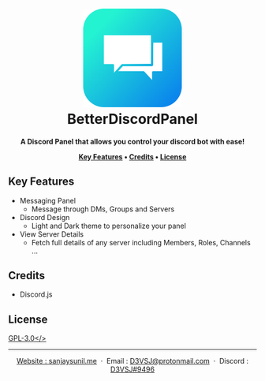 
<h1 align="center">
  <br>
  <a href="https://github.com/D3VSJ/BetterDiscordPanel"><img src="./assets/images/betterdiscordpanel.png" alt="Logo" width="200"></a>
  <br>
	BetterDiscordPanel
  <br>
</h1>

<h4 align="center">A Discord Panel that allows you control your discord bot with ease!

<p align="center">
</p>

<p align="center">
  <a href="#key-features">Key Features</a> •
    <a href=“#credits”>Credits</a> •
  <a href="#license">License</a>
</p>

## Key Features

- Messaging Panel
    * Message through DMs, Groups and Servers
- Discord Design
    * Light and Dark theme to personalize your panel
- View Server Details
    * Fetch full details of any server including Members, Roles, Channels ...

## Credits

* Discord.js

## License

<a href=“”>GPL-3.0</>

---

<div align="center">

Website : [sanjaysunil.me](https://sanjaysunil.me) &nbsp;&middot;&nbsp;
Email : [D3VSJ@protonmail.com](mailto:D3VSJprotonmail.com) &nbsp;&middot;&nbsp;
Discord : [D3VSJ#9496](https://discordapp.com/users/732336924559278181)

</div>





